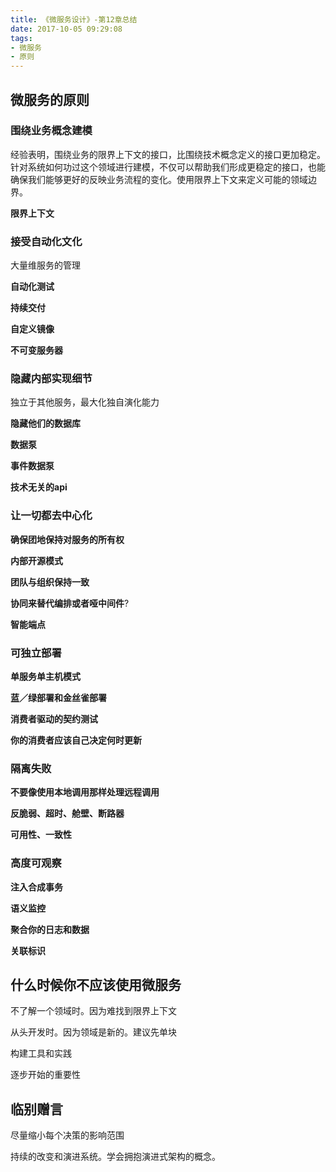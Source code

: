 ```yaml
---
title: 《微服务设计》-第12章总结
date: 2017-10-05 09:29:08
tags: 
- 微服务
- 原则
---
```


## 微服务的原则

### 围绕业务概念建模

经验表明，围绕业务的限界上下文的接口，比围绕技术概念定义的接口更加稳定。针对系统如何功过这个领域进行建模，不仅可以帮助我们形成更稳定的接口，也能确保我们能够更好的反映业务流程的变化。使用限界上下文来定义可能的领域边界。

**限界上下文**

### 接受自动化文化

大量维服务的管理

**自动化测试**

**持续交付**

**自定义镜像**

**不可变服务器**

### 隐藏内部实现细节

独立于其他服务，最大化独自演化能力

**隐藏他们的数据库**

**数据泵**

**事件数据泵**

**技术无关的api**

### 让一切都去中心化

**确保团地保持对服务的所有权**

**内部开源模式**

**团队与组织保持一致**

**协同来替代编排或者哑中间件**?

**智能端点**

### 可独立部署

**单服务单主机模式**

**蓝／绿部署和金丝雀部署**

**消费者驱动的契约测试**

**你的消费者应该自己决定何时更新**

### 隔离失败

**不要像使用本地调用那样处理远程调用**

**反脆弱、超时、舱壁、断路器**

**可用性、一致性**

### 高度可观察

**注入合成事务**

**语义监控**

**聚合你的日志和数据**

**关联标识**





## 什么时候你不应该使用微服务

不了解一个领域时。因为难找到限界上下文

从头开发时。因为领域是新的。建议先单块

构建工具和实践

逐步开始的重要性





## 临别赠言

尽量缩小每个决策的影响范围

持续的改变和演进系统。学会拥抱演进式架构的概念。
